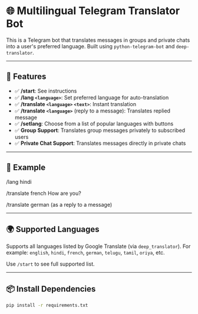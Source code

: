 # 🌐 Multilingual Telegram Translator Bot

This is a Telegram bot that translates messages in groups and private chats into a user's preferred language. Built using `python-telegram-bot` and `deep-translator`.

---

## 🚀 Features

- ✅ **/start**: See instructions
- ✅ **/lang `<language>`**: Set preferred language for auto-translation
- ✅ **/translate `<language>` `<text>`**: Instant translation
- ✅ **/translate `<language>`** (reply to a message): Translates replied message
- ✅ **/setlang**: Choose from a list of popular languages with buttons
- ✅ **Group Support**: Translates group messages privately to subscribed users
- ✅ **Private Chat Support**: Translates messages directly in private chats

---

## 🧪 Example

/lang hindi

/translate french How are you?

/translate german (as a reply to a message)


---

## 🌍 Supported Languages

Supports all languages listed by Google Translate (via `deep_translator`). For example: `english`, `hindi`, `french`, `german`, `telugu`, `tamil`, `oriya`, etc.

Use `/start` to see full supported list.

---

## 📦 Install Dependencies

```bash
pip install -r requirements.txt
